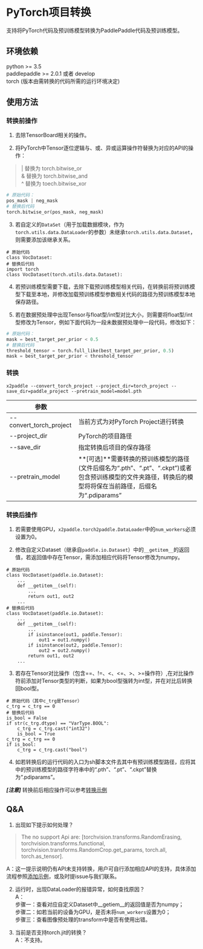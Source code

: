 # PyTorch项目转换

支持将PyTorch代码及预训练模型转换为PaddlePaddle代码及预训练模型。

## 环境依赖
python >= 3.5  
paddlepaddle >= 2.0.1 或者 develop   
torch (版本由需转换的代码所需的运行环境决定)

## 使用方法
### 转换前操作
1. 去除TensorBoard相关的操作。

2. 将PyTorch中Tensor逐位逻辑与、或、异或运算操作符替换为对应的API的操作：
> | 替换为 torch.bitwise_or  
> & 替换为 torch.bitwise_and  
> ^ 替换为 toech.bitwise_xor   

``` python
# 原始代码：
pos_mask | neg_mask
# 替换后代码
torch.bitwise_or(pos_mask, neg_mask)
```

3. 若自定义的`DataSet`（用于加载数据模块，作为`torch.utils.data.DataLoader`的参数）未继承`torch.utils.data.Dataset`，则需要添加该继承关系。

```
# 原始代码
class VocDataset:
# 替换后代码
import torch
class VocDataset(torch.utils.data.Dataset):
```

4. 若预训练模型需要下载，去除下载预训练模型相关代码，在转换前将预训练模型下载至本地，并修改加载预训练模型参数相关代码的路径为预训练模型本地保存路径。

5. 若在数据预处理中出现Tensor与float型/int型对比大小，则需要将float型/int型修改为Tensor，例如下面代码为一段未数据预处理中一段代码，修改如下：
``` python
# 原始代码：
mask = best_target_per_prior < 0.5
# 替换后代码
threshold_tensor = torch.full_like(best_target_per_prior, 0.5)
mask = best_target_per_prior < threshold_tensor
```

### 转换
``` shell
x2paddle --convert_torch_project --project_dir=torch_project --save_dir=paddle_project --pretrain_model=model.pth
```
| 参数 | |
|----------|--------------|
|--convert_torch_project | 当前方式为对PyTorch Project进行转换 |
|--project_dir | PyTorch的项目路径 |
|--save_dir | 指定转换后项目的保存路径 |
|--pretrain_model | **[可选]**需要转换的预训练模型的路径(文件后缀名为“.pth”、“.pt”、“.ckpt”)或者包含预训练模型的文件夹路径，转换后的模型将将保在当前路径，后缀名为“.pdiparams” |


### 转换后操作
1. 若需要使用GPU，`x2paddle.torch2paddle.DataLoader`中的`num_workers`必须设置为0。

2. 修改自定义Dataset（继承自`paddle.io.Dataset`）中的`__getitem__`的返回值，若返回值中存在Tensor，需添加相应代码将Tensor修改为numpy。

```
# 原始代码
class VocDataset(paddle.io.Dataset):
    ...
    def __getitem__(self):
        ...
        return out1, out2
    ...
# 替换后代码
class VocDataset(paddle.io.Dataset):
    ...
    def __getitem__(self):
        ...
        if isinstance(out1, paddle.Tensor):
            out1 = out1.numpy()
        if isinstance(out2, paddle.Tensor):
            out2 = out2.numpy()
        return out1, out2
    ...
```

3. 若存在Tensor对比操作（包含==、!=、<、<=、>、>=操作符）,在对比操作符前添加对Tensor类型的判断，如果为bool型强转为int型，并在对比后转换回bool型。

```
# 原始代码（其中c_trg是Tensor）
c_trg = c_trg == 0
# 替换后代码
is_bool = False
if str(c_trg.dtype) == "VarType.BOOL":
    c_trg = c_trg.cast("int32")
    is_bool = True
c_trg = c_trg == 0
if is_bool:
    c_trg = c_trg.cast("bool")
```

4. 如若转换后的运行代码的入口为sh脚本文件去其中有预训练模型路径，应将其中的预训练模型的路径字符串中的“.pth”、“.pt”、“.ckpt”替换为“.pdiparams”。

***[注意]*** 转换前后相应操作可以参考[转换示例](./demo.md)

## Q&A
1. 出现如下提示如何处理？
> The no support Api are: [torchvision.transforms.RandomErasing, torchvision.transforms.functional, torchvision.transforms.RandomCrop.get_params, torch.all, torch.as_tensor].  

A：这一提示说明仍有API未支持转换，用户可自行添加相应API的支持，具体添加流程参照[添加示例](./add_api.md)，或及时提issue与我们联系。  

2. 运行时，出现DataLoader的报错异常，如何查找原因？  
A：  
步骤一：查看对应自定义Dataset中\_\_getiem\_\_的返回值是否为numpy；  
步骤二：如若当前的设备为GPU，是否未将`num_workers`设置为0；  
步骤三：查看图像预处理的transform中是否有使用出错。  

3. 当前是否支持torch.jit的转换？  
A：不支持。  
